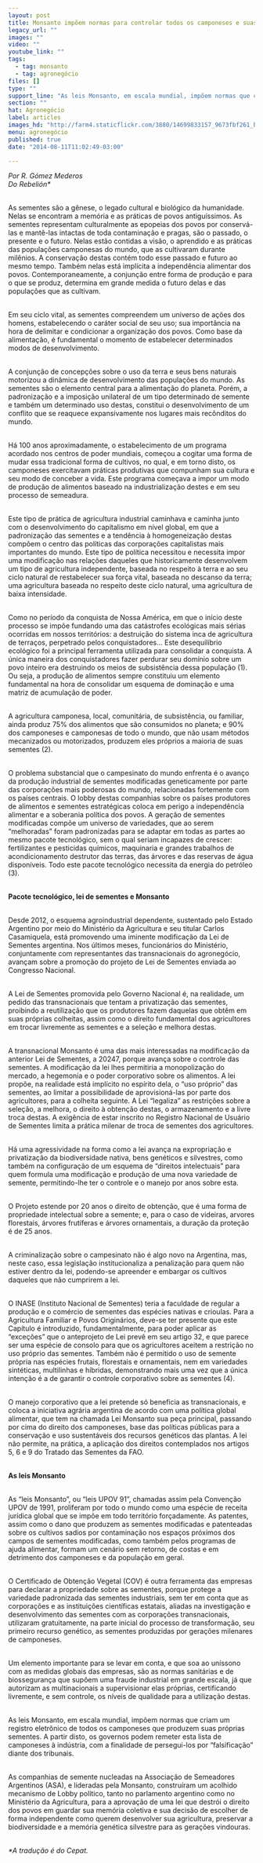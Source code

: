 ```yaml
---
layout: post
title: Monsanto impõem normas para controlar todos os camponeses e suas sementes
legacy_url: ""
images: ""
video: ""
youtube_link: ""
tags:
  - tag: monsanto
  - tag: agronegócio
files: []
type: ""
support_line: "As leis Monsanto, em escala mundial, impõem normas que criam um registro eletrônico de todos os camponeses que produzem suas próprias sementes."
section: ""
hat: Agronegócio
label: articles
images_hd: "http://farm4.staticflickr.com/3880/14699833157_9673fbf261_b.jpg"
menu: agronegócio
published: true
date: "2014-08-11T11:02:49-03:00"

---
```

<p><em>Por R. G&oacute;mez Mederos<br />
Do Rebeli&oacute;n*</em></p>

<p><br />
As sementes s&atilde;o a g&ecirc;nese, o legado cultural e biol&oacute;gico da humanidade. Nelas se encontram a mem&oacute;ria e as pr&aacute;ticas de povos antigu&iacute;ssimos. As sementes representam culturalmente as epopeias dos povos por conserv&aacute;-las e mant&ecirc;-las intactas de toda contamina&ccedil;&atilde;o e pragas, s&atilde;o o passado, o presente e o futuro. Nelas est&atilde;o contidas a vis&atilde;o, o aprendido e as pr&aacute;ticas das popula&ccedil;&otilde;es camponesas do mundo, que as cultivaram durante mil&ecirc;nios. A conserva&ccedil;&atilde;o destas cont&eacute;m todo esse passado e futuro ao mesmo tempo. Tamb&eacute;m nelas est&aacute; impl&iacute;cita a independ&ecirc;ncia alimentar dos povos. Contemporaneamente, a conjun&ccedil;&atilde;o entre forma de produ&ccedil;&atilde;o e para o que se produz, determina em grande medida o futuro delas e das popula&ccedil;&otilde;es que as cultivam.</p>

<p><br />
Em seu ciclo vital, as sementes compreendem um universo de a&ccedil;&otilde;es dos homens, estabelecendo o car&aacute;ter social de seu uso; sua import&acirc;ncia na hora de delimitar e condicionar a organiza&ccedil;&atilde;o dos povos. Como base da alimenta&ccedil;&atilde;o, &eacute; fundamental o momento de estabelecer determinados modos de desenvolvimento.</p>

<p><br />
A conjun&ccedil;&atilde;o de concep&ccedil;&otilde;es sobre o uso da terra e seus bens naturais motorizou a din&acirc;mica de desenvolvimento das popula&ccedil;&otilde;es do mundo. As sementes s&atilde;o o elemento central para a alimenta&ccedil;&atilde;o do planeta. Por&eacute;m, a padroniza&ccedil;&atilde;o e a imposi&ccedil;&atilde;o unilateral de um tipo determinado de semente e tamb&eacute;m um determinado uso destas, constitui o desenvolvimento de um conflito que se reaquece expansivamente nos lugares mais rec&ocirc;nditos do mundo.</p>

<p><br />
H&aacute; 100 anos aproximadamente, o estabelecimento de um programa acordado nos centros de poder mundiais, come&ccedil;ou a cogitar uma forma de mudar essa tradicional forma de cultivos, no qual, e em torno disto, os camponeses exercitavam pr&aacute;ticas produtivas que compunham sua cultura e seu modo de conceber a vida. Este programa come&ccedil;ava a impor um modo de produ&ccedil;&atilde;o de alimentos baseado na industrializa&ccedil;&atilde;o destes e em seu processo de semeadura.</p>

<p><br />
Este tipo de pr&aacute;tica de agricultura industrial caminhava e caminha junto com o desenvolvimento do capitalismo em n&iacute;vel global, em que a padroniza&ccedil;&atilde;o das sementes e a tend&ecirc;ncia &agrave; homogeneiza&ccedil;&atilde;o destas comp&otilde;em o centro das pol&iacute;ticas das corpora&ccedil;&otilde;es capitalistas mais importantes do mundo. Este tipo de pol&iacute;tica necessitou e necessita impor uma modifica&ccedil;&atilde;o nas rela&ccedil;&otilde;es daqueles que historicamente desenvolvem um tipo de agricultura independente, baseada no respeito &agrave; terra e ao seu ciclo natural de restabelecer sua for&ccedil;a vital, baseada no descanso da terra; uma agricultura baseada no respeito deste ciclo natural, uma agricultura de baixa intensidade.</p>

<p><br />
Como no per&iacute;odo da conquista de Nossa Am&eacute;rica, em que o in&iacute;cio deste processo se imp&otilde;e fundando uma das cat&aacute;strofes ecol&oacute;gicas mais s&eacute;rias ocorridas em nossos territ&oacute;rios: a destrui&ccedil;&atilde;o do sistema inca de agricultura de terra&ccedil;os, perpetrado pelos conquistadores... Este desequil&iacute;brio ecol&oacute;gico foi a principal ferramenta utilizada para consolidar a conquista. A &uacute;nica maneira dos conquistadores fazer perdurar seu dom&iacute;nio sobre um povo inteiro era destruindo os meios de subsist&ecirc;ncia dessa popula&ccedil;&atilde;o (1). Ou seja, a produ&ccedil;&atilde;o de alimentos sempre constituiu um elemento fundamental na hora de consolidar um esquema de domina&ccedil;&atilde;o e uma matriz de acumula&ccedil;&atilde;o de poder.</p>

<p><br />
A agricultura camponesa, local, comunit&aacute;ria, de subsist&ecirc;ncia, ou familiar, ainda produz 75% dos alimentos que s&atilde;o consumidos no planeta; e 90% dos camponeses e camponesas de todo o mundo, que n&atilde;o usam m&eacute;todos mecanizados ou motorizados, produzem eles pr&oacute;prios a maioria de suas sementes (2).</p>

<p><br />
O problema substancial que o campesinato do mundo enfrenta &eacute; o avan&ccedil;o da produ&ccedil;&atilde;o industrial de sementes modificadas geneticamente por parte das corpora&ccedil;&otilde;es mais poderosas do mundo, relacionadas fortemente com os pa&iacute;ses centrais. O lobby destas companhias sobre os pa&iacute;ses produtores de alimentos e sementes estrat&eacute;gicas coloca em perigo a independ&ecirc;ncia alimentar e a soberania pol&iacute;tica dos povos. A gera&ccedil;&atilde;o de sementes modificadas comp&otilde;e um universo de variedades, que ao serem &ldquo;melhoradas&rdquo; foram padronizadas para se adaptar em todas as partes ao mesmo pacote tecnol&oacute;gico, sem o qual seriam incapazes de crescer: fertilizantes e pesticidas qu&iacute;micos, maquinaria e grandes trabalhos de acondicionamento destrutor das terras, das &aacute;rvores e das reservas de &aacute;gua dispon&iacute;veis. Todo este pacote tecnol&oacute;gico necessita da energia do petr&oacute;leo (3).</p>

<p><br />
<strong>Pacote tecnol&oacute;gico, lei de sementes e Monsanto</strong></p>

<p><br />
Desde 2012, o esquema agroindustrial dependente, sustentado pelo Estado Argentino por meio do Minist&eacute;rio da Agricultura e seu titular Carlos Casamiquela, est&aacute; promovendo uma iminente modifica&ccedil;&atilde;o da Lei de Sementes argentina. Nos &uacute;ltimos meses, funcion&aacute;rios do Minist&eacute;rio, conjuntamente com representantes das transnacionais do agroneg&oacute;cio, avan&ccedil;am sobre a promo&ccedil;&atilde;o do projeto de Lei de Sementes enviada ao Congresso Nacional.</p>

<p><br />
A Lei de Sementes promovida pelo Governo Nacional &eacute;, na realidade, um pedido das transnacionais que tentam a privatiza&ccedil;&atilde;o das sementes, proibindo a reutiliza&ccedil;&atilde;o que os produtores fazem daquelas que obt&ecirc;m em suas pr&oacute;prias colheitas, assim como o direito fundamental dos agricultores em trocar livremente as sementes e a sele&ccedil;&atilde;o e melhora destas.</p>

<p><br />
A transnacional Monsanto &eacute; uma das mais interessadas na modifica&ccedil;&atilde;o da anterior Lei de Sementes, a 20247, porque avan&ccedil;a sobre o controle das sementes. A modifica&ccedil;&atilde;o da lei lhes permitiria a monopoliza&ccedil;&atilde;o do mercado, a hegemonia e o poder corporativo sobre os alimentos. A lei prop&otilde;e, na realidade est&aacute; impl&iacute;cito no esp&iacute;rito dela, o &ldquo;uso pr&oacute;prio&rdquo; das sementes, ao limitar a possibilidade de aprovision&aacute;-las por parte dos agricultores, para a colheita seguinte. A Lei &ldquo;legaliza&rdquo; as restri&ccedil;&otilde;es sobre a sele&ccedil;&atilde;o, a melhora, o direito &agrave; obten&ccedil;&atilde;o destas, o armazenamento e a livre troca destas. A exig&ecirc;ncia de estar inscrito no Registro Nacional de Usu&aacute;rio de Sementes limita a pr&aacute;tica milenar de troca de sementes dos agricultores.</p>

<p><br />
H&aacute; uma agressividade na forma como a lei avan&ccedil;a na expropria&ccedil;&atilde;o e privatiza&ccedil;&atilde;o da biodiversidade nativa, bens gen&eacute;ticos e silvestres, como tamb&eacute;m na configura&ccedil;&atilde;o de um esquema de &ldquo;direitos intelectuais&rdquo; para quem formula uma modifica&ccedil;&atilde;o e produ&ccedil;&atilde;o de uma nova variedade de semente, permitindo-lhe ter o controle e o manejo por anos sobre esta.</p>

<p><br />
O Projeto estende por 20 anos o direito de obten&ccedil;&atilde;o, que &eacute; uma forma de propriedade intelectual sobre a semente; e, para o caso de videiras, arvores florestais, &aacute;rvores frut&iacute;feras e &aacute;rvores ornamentais, a dura&ccedil;&atilde;o da prote&ccedil;&atilde;o &eacute; de 25 anos.</p>

<p><br />
A criminaliza&ccedil;&atilde;o sobre o campesinato n&atilde;o &eacute; algo novo na Argentina, mas, neste caso, essa legisla&ccedil;&atilde;o institucionaliza a penaliza&ccedil;&atilde;o para quem n&atilde;o estiver dentro da lei, podendo-se apreender e embargar os cultivos daqueles que n&atilde;o cumprirem a lei.</p>

<p><br />
O INASE (Instituto Nacional de Sementes) teria a faculdade de regular a produ&ccedil;&atilde;o e o com&eacute;rcio de sementes das esp&eacute;cies nativas e crioulas. Para a Agricultura Familiar e Povos Origin&aacute;rios, deve-se ter presente que este Cap&iacute;tulo &eacute; introduzido, fundamentalmente, para poder aplicar as &ldquo;exce&ccedil;&otilde;es&rdquo; que o anteprojeto de Lei prev&ecirc; em seu artigo 32, e que parece ser uma esp&eacute;cie de consolo para que os agricultores aceitem a restri&ccedil;&atilde;o no uso pr&oacute;prio das sementes. Tamb&eacute;m n&atilde;o &eacute; permitido o uso de semente pr&oacute;pria nas esp&eacute;cies frutais, florestais e ornamentais, nem em variedades sint&eacute;ticas, multilinhas e h&iacute;bridas, demonstrando mais uma vez que a &uacute;nica inten&ccedil;&atilde;o &eacute; a de garantir o controle corporativo sobre as sementes (4).</p>

<p><br />
O manejo corporativo que a lei pretende s&oacute; beneficia as transnacionais, e coloca a iniciativa agr&aacute;ria argentina de acordo com uma pol&iacute;tica global alimentar, que tem na chamada Lei Monsanto sua pe&ccedil;a principal, passando por cima do direito dos camponeses, base das pol&iacute;ticas p&uacute;blicas para a conserva&ccedil;&atilde;o e uso sustent&aacute;veis dos recursos gen&eacute;ticos das plantas. A lei n&atilde;o permite, na pr&aacute;tica, a aplica&ccedil;&atilde;o dos direitos contemplados nos artigos 5, 6 e 9 do Tratado das Sementes da FAO.</p>

<p><br />
<strong>As leis Monsanto</strong></p>

<p><br />
As &ldquo;leis Monsanto&rdquo;, ou &ldquo;leis UPOV 91&rdquo;, chamadas assim pela Conven&ccedil;&atilde;o UPOV de 1991, proliferam por todo o mundo como uma esp&eacute;cie de receita jur&iacute;dica global que se imp&otilde;e em todo territ&oacute;rio for&ccedil;adamente. As patentes, assim como o dano que produzem as sementes modificadas e patenteadas sobre os cultivos sadios por contamina&ccedil;&atilde;o nos espa&ccedil;os pr&oacute;ximos dos campos de sementes modificadas, como tamb&eacute;m pelos programas de ajuda alimentar, formam um cen&aacute;rio sem retorno, de costas e em detrimento dos camponeses e da popula&ccedil;&atilde;o em geral.</p>

<p><br />
O Certificado de Obten&ccedil;&atilde;o Vegetal (COV) &eacute; outra ferramenta das empresas para declarar a propriedade sobre as sementes, porque protege a variedade padronizada das sementes industriais, sem ter em conta que as corpora&ccedil;&otilde;es e as institui&ccedil;&otilde;es cient&iacute;ficas estatais, aliadas na investiga&ccedil;&atilde;o e desenvolvimento das sementes com as corpora&ccedil;&otilde;es transnacionais, utilizaram gratuitamente, na parte inicial do processo de transforma&ccedil;&atilde;o, seu primeiro recurso gen&eacute;tico, as sementes produzidas por gera&ccedil;&otilde;es milenares de camponeses.</p>

<p><br />
Um elemento importante para se levar em conta, e que soa ao un&iacute;ssono com as medidas globais das empresas, s&atilde;o as normas sanit&aacute;rias e de biosseguran&ccedil;a que sup&otilde;em uma fraude industrial em grande escala, j&aacute; que autorizam as multinacionais a supervisionar elas pr&oacute;prias, certificando livremente, e sem controle, os n&iacute;veis de qualidade para a utiliza&ccedil;&atilde;o destas.</p>

<p><br />
As leis Monsanto, em escala mundial, imp&otilde;em normas que criam um registro eletr&ocirc;nico de todos os camponeses que produzem suas pr&oacute;prias sementes. A partir disto, os governos podem remeter esta lista de camponeses &agrave; ind&uacute;stria, com a finalidade de persegui-los por &ldquo;falsifica&ccedil;&atilde;o&rdquo; diante dos tribunais.</p>

<p><br />
As companhias de semente nucleadas na Associa&ccedil;&atilde;o de Semeadores Argentinos (ASA), e lideradas pela Monsanto, constru&iacute;ram um acolhido mecanismo de Lobby pol&iacute;tico, tanto no parlamento argentino como no Minist&eacute;rio da Agricultura, para a aprova&ccedil;&atilde;o de uma lei que destr&oacute;i o direito dos povos em guardar sua mem&oacute;ria coletiva e sua decis&atilde;o de escolher de forma independente como querem desenvolver sua agricultura, preservar a biodiversidade e a mem&oacute;ria gen&eacute;tica silvestre para as gera&ccedil;&otilde;es vindouras.</p>

<p><br />
<em>*A tradu&ccedil;&atilde;o &eacute; do Cepat.</em></p>
